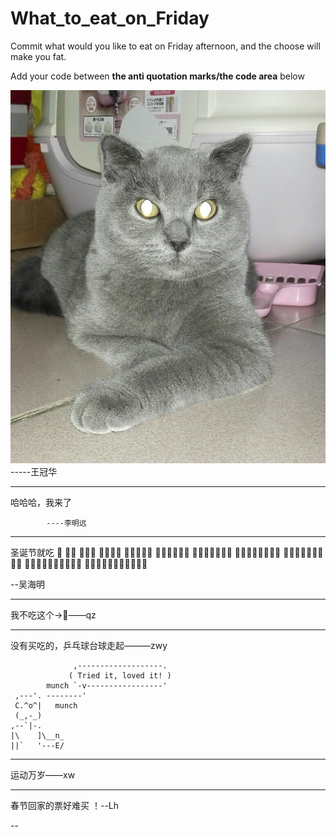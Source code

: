 # What_to_eat_on_Friday
Commit what would you like to eat on Friday afternoon, and the choose will make you fat.

Add your code between **the anti quotation marks/the code area** below

![image](https://github.com/Crown-H/pic/blob/master/cat.jpg)
		-----王冠华

---
哈哈哈，我来了

            ----李明远
            
---

圣诞节就吃
                    :christmas_tree:
                  :christmas_tree::christmas_tree:
                :christmas_tree::christmas_tree::christmas_tree:
              :christmas_tree::christmas_tree::christmas_tree::christmas_tree:
            :christmas_tree::christmas_tree::christmas_tree::christmas_tree::christmas_tree:
          :christmas_tree::christmas_tree::christmas_tree::christmas_tree::christmas_tree::christmas_tree:
        :christmas_tree::christmas_tree::christmas_tree::christmas_tree::christmas_tree::christmas_tree::christmas_tree:
      :christmas_tree::christmas_tree::christmas_tree::christmas_tree::christmas_tree::christmas_tree::christmas_tree::christmas_tree:
    :christmas_tree::christmas_tree::christmas_tree::christmas_tree::christmas_tree::christmas_tree::christmas_tree::christmas_tree::christmas_tree:
  :christmas_tree::christmas_tree::christmas_tree::christmas_tree::christmas_tree::christmas_tree::christmas_tree::christmas_tree::christmas_tree::christmas_tree:
:christmas_tree::christmas_tree::christmas_tree::christmas_tree::christmas_tree::christmas_tree::christmas_tree::christmas_tree::christmas_tree::christmas_tree::christmas_tree:

--吴海明

---
我不吃这个->:hankey:——qz

---
没有买吃的，乒乓球台球走起———zwy



```
              ,-------------------.
             ( Tried it, loved it! )
        munch `-v-----------------'
 ,---'. --------'
 C.^o^|   munch
 (_,-_)
,--`|-.
|\    ]\__n_
||`   '---E/
```
---
运动万岁——xw

---

春节回家的票好难买 ！--Lh

--
